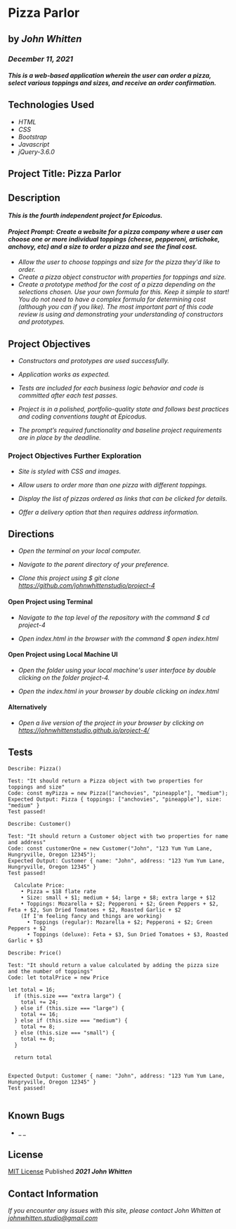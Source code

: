# Pizza Parlor

## by _**John Whitten**_

### _December 11, 2021_

#### _This is a web-based application wherein the user can order a pizza, select various toppings and sizes, and receive an order confirmation._

## Technologies Used

- _HTML_
- _CSS_
- _Bootstrap_
- _Javascript_
- _jQuery-3.6.0_

## Project Title: Pizza Parlor

## Description

#### _This is the fourth independent project for Epicodus._

#### _Project Prompt: Create a website for a pizza company where a user can choose one or more individual toppings (cheese, pepperoni, artichoke, anchovy, etc) and a size to order a pizza and see the final cost._

- _Allow the user to choose toppings and size for the pizza they'd like to order._
- _Create a pizza object constructor with properties for toppings and size._
- _Create a prototype method for the cost of a pizza depending on the selections chosen. Use your own formula for this. Keep it simple to start! You do not need to have a complex formula for determining cost (although you can if you like). The most important part of this code review is using and demonstrating your understanding of constructors and prototypes._

## Project Objectives

- _Constructors and prototypes are used successfully._

- _Application works as expected._

- _Tests are included for each business logic behavior and code is committed after each test passes._

- _Project is in a polished, portfolio-quality state and follows best practices and coding conventions taught at Epicodus._

- _The prompt’s required functionality and baseline project requirements are in place by the deadline._

### Project Objectives Further Exploration

- _Site is styled with CSS and images._

- _Allow users to order more than one pizza with different toppings._

- _Display the list of pizzas ordered as links that can be clicked for details._

- _Offer a delivery option that then requires address information._

## Directions

- _Open the terminal on your local computer._

- _Navigate to the parent directory of your preference._

- _Clone this project using $ git clone https://github.com/johnwhittenstudio/project-4_

#### Open Project using Terminal

- _Navigate to the top level of the repository with the command $ cd project-4_

- _Open index.html in the browser with the command $ open index.html_

#### Open Project using Local Machine UI

- _Open the folder using your local machine's user interface by double clicking on the folder project-4._

- _Open the index.html in your browser by double clicking on index.html_

#### Alternatively

- _Open a live version of the project in your browser by clicking on https://johnwhittenstudio.github.io/project-4/_

<!-- The html web form does not need a server to run and can be completed and interacted with by clicking on the "click here" button.

This html web form works on Chrome, Firefox, and Safari.

There are 5 categories in this form:

1. "What is your name?"
2. "What is your age?"
3. "Which animal is the best?"
4. "Which activity brings you the most comfort?"
5. "What is your favorite color?"

After completing the form, the user needs to click on the "click here" button to be taken to the programming language branch. Depending on which selection the user makes in category #3 and category #4, they will be taken to one of 3 different branches.

This html web form site contains 3 branches: -->

## Tests

```
Describe: Pizza()

Test: "It should return a Pizza object with two properties for toppings and size"
Code: const myPizza = new Pizza(["anchovies", "pineapple"], "medium");
Expected Output: Pizza { toppings: ["anchovies", "pineapple"], size: "medium" }
Test passed!

Describe: Customer()

Test: "It should return a Customer object with two properties for name and address"
Code: const customerOne = new Customer("John", "123 Yum Yum Lane, Hungryville, Oregon 12345");
Expected Output: Customer { name: "John", address: "123 Yum Yum Lane, Hungryville, Oregon 12345" }
Test passed!

  Calculate Price:
    • Pizza = $18 flate rate
    • Size: small + $1; medium + $4; large + $8; extra large + $12
    • Toppings: Mozarella + $2; Pepperoni + $2; Green Peppers + $2, Feta + $2, Sun Dried Tomatoes + $2, Roasted Garlic + $2
    (If I'm feeling fancy and things are working)
      • Toppings (regular): Mozarella + $2; Pepperoni + $2; Green Peppers + $2
      • Toppings (deluxe): Feta + $3, Sun Dried Tomatoes + $3, Roasted Garlic + $3

Describe: Price()

Test: "It should return a value calculated by adding the pizza size and the number of toppings"
Code: let totalPrice = new Price

let total = 16;
  if (this.size === "extra large") {
    total += 24;
  } else if (this.size === "large") {
    total += 16;
  } else if (this.size === "medium") {
    total += 8;
  } else (this.size === "small") {
    total += 0;
  }

  return total


Expected Output: Customer { name: "John", address: "123 Yum Yum Lane, Hungryville, Oregon 12345" }
Test passed!


```

## Known Bugs

- \_ \_

## License

[MIT License](https://opensource.org/licenses/MIT) Published _**2021**_ _**John Whitten**_

## Contact Information

_If you encounter any issues with this site, please contact John Whitten at [johnwhitten.studio@gmail.com](mailto:johnwhitten.studio@gmail.com)_
